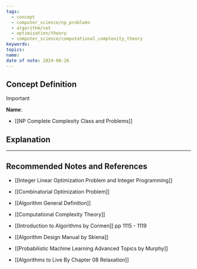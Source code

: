 ```yaml
---
tags:
  - concept
  - computer_science/np_problems
  - algorithm/set
  - optimization/theory
  - computer_science/computational_complexity_theory
keywords: 
topics: 
name: 
date of note: 2024-08-26
---
```


## Concept Definition

>[!important]
>**Name**: 



- [[NP Complete Complexity Class and Problems]]

## Explanation





-----------
##  Recommended Notes and References


- [[Integer Linear Optimization Problem and Integer Programming]]
- [[Combinatorial Optimization Problem]]
- [[Algorithm General Definition]]
- [[Computational Complexity Theory]]


- [[Introduction to Algorithms by Cormen]] pp 1115 - 1119
- [[Algorithm Design Manual by Skiena]]
- [[Probabilistic Machine Learning Advanced Topics by Murphy]]


- [[Algorithms to Live By Chapter 08 Relaxation]]